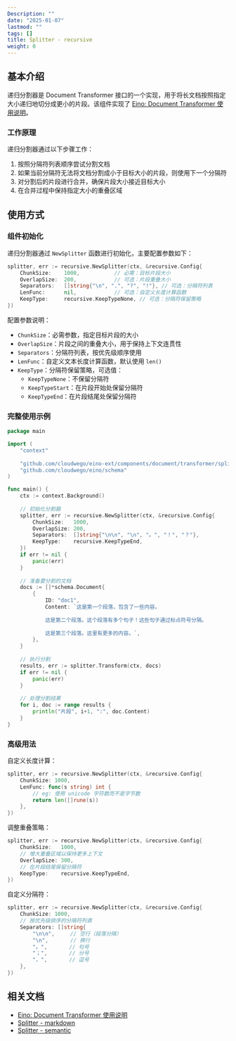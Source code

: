 ```yaml
---
Description: ""
date: "2025-01-07"
lastmod: ""
tags: []
title: Splitter - recursive
weight: 0
---
```


## **基本介绍**

递归分割器是 Document Transformer 接口的一个实现，用于将长文档按照指定大小递归地切分成更小的片段。该组件实现了 [Eino: Document Transformer 使用说明](/zh/docs/eino/core_modules/components/document_transformer_guide)。

### **工作原理**

递归分割器通过以下步骤工作：

1. 按照分隔符列表顺序尝试分割文档
2. 如果当前分隔符无法将文档分割成小于目标大小的片段，则使用下一个分隔符
3. 对分割后的片段进行合并，确保片段大小接近目标大小
4. 在合并过程中保持指定大小的重叠区域

## **使用方式**

### **组件初始化**

递归分割器通过 `NewSplitter` 函数进行初始化，主要配置参数如下：

```go
splitter, err := recursive.NewSplitter(ctx, &recursive.Config{
    ChunkSize:    1000,           // 必需：目标片段大小
    OverlapSize:  200,            // 可选：片段重叠大小
    Separators:   []string{"\n", ".", "?", "!"}, // 可选：分隔符列表
    LenFunc:      nil,            // 可选：自定义长度计算函数
    KeepType:     recursive.KeepTypeNone, // 可选：分隔符保留策略
})
```

配置参数说明：

- `ChunkSize`：必需参数，指定目标片段的大小
- `OverlapSize`：片段之间的重叠大小，用于保持上下文连贯性
- `Separators`：分隔符列表，按优先级顺序使用
- `LenFunc`：自定义文本长度计算函数，默认使用 `len()`
- `KeepType`：分隔符保留策略，可选值：
  - `KeepTypeNone`：不保留分隔符
  - `KeepTypeStart`：在片段开始处保留分隔符
  - `KeepTypeEnd`：在片段结尾处保留分隔符

### **完整使用示例**

```go
package main

import (
    "context"
    
    "github.com/cloudwego/eino-ext/components/document/transformer/splitter/recursive"
    "github.com/cloudwego/eino/schema"
)

func main() {
    ctx := context.Background()
    
    // 初始化分割器
    splitter, err := recursive.NewSplitter(ctx, &recursive.Config{
        ChunkSize:   1000,
        OverlapSize: 200,
        Separators:  []string{"\n\n", "\n", "。", "！", "？"},
        KeepType:    recursive.KeepTypeEnd,
    })
    if err != nil {
        panic(err)
    }
    
    // 准备要分割的文档
    docs := []*schema.Document{
        {
            ID: "doc1",
            Content: `这是第一个段落，包含了一些内容。
            
            这是第二个段落。这个段落有多个句子！这些句子通过标点符号分隔。
            
            这是第三个段落。这里有更多的内容。`,
        },
    }
    
    // 执行分割
    results, err := splitter.Transform(ctx, docs)
    if err != nil {
        panic(err)
    }
    
    // 处理分割结果
    for i, doc := range results {
        println("片段", i+1, ":", doc.Content)
    }
}
```

### **高级用法**

自定义长度计算：

```go
splitter, err := recursive.NewSplitter(ctx, &recursive.Config{
    ChunkSize: 1000,
    LenFunc: func(s string) int {
        // eg: 使用 unicode 字符数而不是字节数
        return len([]rune(s))
    },
})
```

调整重叠策略：

```go
splitter, err := recursive.NewSplitter(ctx, &recursive.Config{
    ChunkSize:   1000,
    // 增大重叠区域以保持更多上下文
    OverlapSize: 300,
    // 在片段结尾保留分隔符
    KeepType:    recursive.KeepTypeEnd,
})
```

自定义分隔符：

```go
splitter, err := recursive.NewSplitter(ctx, &recursive.Config{
    ChunkSize: 1000,
    // 按优先级排序的分隔符列表
    Separators: []string{
        "\n\n",     // 空行（段落分隔）
        "\n",       // 换行
        "。",       // 句号
        "；",       // 分号
        "，",       // 逗号
    },
})
```

## **相关文档**

- [Eino: Document Transformer 使用说明](/zh/docs/eino/core_modules/components/document_transformer_guide)
- [Splitter - markdown](/zh/docs/eino/ecosystem_integration/document/splitter_markdown)
- [Splitter - semantic](/zh/docs/eino/ecosystem_integration/document/splitter_semantic)
